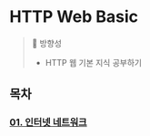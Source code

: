 
# HTTP Web Basic
> 🎉 방향성 <br>
> - HTTP 웹 기본 지식 공부하기

## 목차

### [01. 인터넷 네트워크](HTTP/01.internet-network.md)

